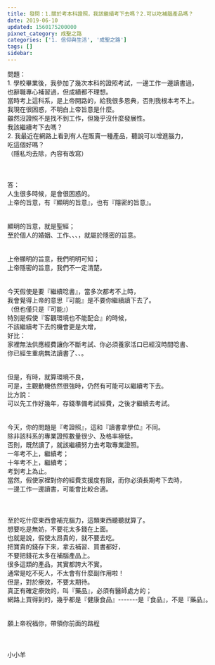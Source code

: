 ```yaml
---
title: 發問：1.關於考本科證照，我該繼續考下去嗎？2.可以吃補腦產品嗎？
date: 2019-06-10
updated: 1560175200000
pixnet_category: 成聖之路
categories: ['1. 信仰與生活', '成聖之路']
tags: []
sidebar: 
---
```


<div>
<div>問題：</div>
<div>1.<span style="white-space:pre"> </span>學校畢業後，我參加了幾次本科的證照考試，一邊工作一邊讀書過，</div>
<div>也辭職專心補習過，但成績都不理想。</div>
<div>當時考上這科系，是上帝開路的，給我很多恩典，否則我根本考不上。</div>
<div>我現在很困惑，不明白上帝旨意是什麼。</div>
<div>雖然沒證照不是找不到工作，但幾乎沒什麼發展性。</div>
<div>我該繼續考下去嗎？</div>
<div>2.<span style="white-space:pre"> </span>我最近在網路上看到有人在販賣一種產品，聽說可以增進腦力，</div>
<div>吃這個好嗎？</div>
<div>（隱私均去除，內容有改寫）</div>
<div> </div>
<div> </div>
<div> </div>
<div>答：</div>
<div>人生很多時候，是會很困惑的。</div>
<div>上帝的旨意，有『顯明的旨意』，也有『隱密的旨意』。</div>
<div> </div>
<div> </div>
<div>顯明的旨意，就是聖經；</div>
<div>至於個人的婚姻、工作、、、，就屬於隱密的旨意。</div>
<div> </div>
<div> </div>
<div>上帝顯明的旨意，我們明明可知；</div>
<div>上帝隱密的旨意，我們不一定清楚。</div>
<div>  </div>
<div> </div>
<div>今天假使是要『繼續唸書』，當多次都考不上時，</div>
<div>我會覺得上帝的意思『可能』是不要你繼續讀下去了。</div>
<div>（但也僅只是『可能』）</div>
<div>特別是假使『客觀環境也不能配合』的時候，</div>
<div>不該繼續考下去的機會更是大增，</div>
<div>好比：</div>
<div>家裡無法供應經費讓你不斷考試、你必須養家活口已經沒時間唸書、</div>
<div>你已經生重病無法讀書了、、。</div>
<div> </div>
<div> </div>
<div>但是，有時，就算環境不良，</div>
<div>可是，主觀動機依然很強時，仍然有可能可以繼續考下去。</div>
<div>比方說：</div>
<div>可以先工作好幾年，存錢準備考試經費，之後才繼續去考試。</div>
<div> </div>
<div> </div>
<div>今天，你的問題是『考證照』，這和『讀書拿學位』不同。</div>
<div>除非該科系的專業證照數量很少、及格率極低，</div>
<div>否則，既然讀了，就該繼續努力去考取專業證照。</div>
<div>一年考不上，繼續考；</div>
<div>十年考不上，繼續考；</div>
<div>考到考上為止。</div>
<div>當然，假使家裡對你的經費支援度有限，而你必須長期考下去時，</div>
<div>一邊工作一邊讀書，可能會比較合適。</div>
<div> </div>
<div> </div>
<div> </div>
<div>至於吃什麼東西會補充腦力，這類東西聽聽就算了。</div>
<div>想要吃是無妨，不要花太多錢在上面。</div>
<div>也就是說，假使太昂貴的，就不要去吃。</div>
<div>把寶貴的錢存下來，拿去補習、買書都好，</div>
<div>不要把錢花太多在補腦產品上。</div>
<div>很多這類的產品，其實都誇大不實。</div>
<div>通常是吃不死人，不太會有什麼副作用啦！</div>
<div>但是，對於療效，不要太期待。</div>
<div>真正有確定療效的，叫『藥品』，必須有醫師處方的；</div>
<div>網路上買得到的，幾乎都是『健康食品』-------是『食品』，不是『藥品』。</div>
<div> </div>
<div> </div>
<div>願上帝祝福你，帶領你前面的路程</div>
<div> </div>
<div> </div>
<div> </div>
小小羊</div>
